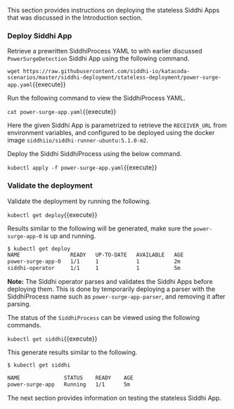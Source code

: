 This section provides instructions on deploying the stateless Siddhi Apps that was discussed in the Introduction section.

### Deploy Siddhi App

Retrieve a prewritten SiddhiProcess YAML to with earlier discussed `PowerSurgeDetection` Siddhi App using the following command.

`wget https://raw.githubusercontent.com/siddhi-io/katacoda-scenarios/master/siddhi-deployment/stateless-deployment/power-surge-app.yaml`{{execute}}

Run the following command to view the SiddhiProcess YAML.

`cat power-surge-app.yaml`{{execute}}

Here the given Siddhi App is parametrized to retrieve the `RECEIVER_URL` from environment variables, and configured to be deployed using the docker image `siddhiio/siddhi-runner-ubuntu:5.1.0-m2`.

Deploy the Siddhi SiddhiProcess using the below command.

`kubectl apply -f power-surge-app.yaml`{{execute}}

### Validate the deployment

Validate the deployment by running the following.

`kubectl get deploy`{{execute}}

Results similar to the following will be generated, make sure the `power-surge-app-0` is up and running. 

```sh
$ kubectl get deploy
NAME                READY   UP-TO-DATE   AVAILABLE   AGE
power-surge-app-0   1/1     1            1           2m
siddhi-operator     1/1     1            1           5m
```

**Note:** The Siddhi operator parses and validates the Siddhi Apps before deploying them. This is done by temporarily deploying a parser with the SiddhiProcess name such as `power-surge-app-parser`, and removing it after parsing.

The status of the `SiddhiProcess` can be viewed using the following commands.

`kubectl get siddhi`{{execute}}

This generate results similar to the following. 

```sh
$ kubectl get siddhi

NAME              STATUS    READY    AGE
power-surge-app   Running   1/1      5m
```

The next section provides information on testing the stateless Siddhi App.
